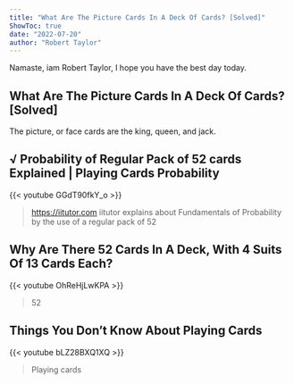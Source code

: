 ```yaml
---
title: "What Are The Picture Cards In A Deck Of Cards? [Solved]"
ShowToc: true 
date: "2022-07-20"
author: "Robert Taylor" 
---
```


Namaste, iam Robert Taylor, I hope you have the best day today.
## What Are The Picture Cards In A Deck Of Cards? [Solved]
The picture, or face cards are the king, queen, and jack.

## √ Probability of Regular Pack of 52 cards Explained | Playing Cards Probability
{{< youtube GGdT90fkY_o >}}
>https://iitutor.com iitutor explains about Fundamentals of Probability by the use of a regular pack of 52 

## Why Are There 52 Cards In A Deck, With 4 Suits Of 13 Cards Each?
{{< youtube OhReHjLwKPA >}}
>52 

## Things You Don’t Know About Playing Cards
{{< youtube bLZ28BXQ1XQ >}}
>Playing cards

